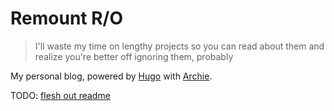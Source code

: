 # Remount R/O
> I'll waste my time on lengthy projects so you can read about them and realize you're better off ignoring them, probably

My personal blog, powered by [Hugo](https://gohugo.io/) with [Archie](https://github.com/athul/archie).

TODO: [flesh out readme](https://github.com/jehna/readme-best-practices)
